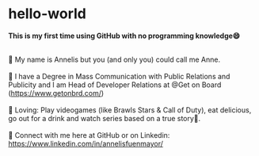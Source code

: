 # hello-world
<b> This is my first time using GitHub with no programming knowledge😄 </b>

<br> 🧑‍ My name is Annelis but you (and only you) could call me Anne. </br>
<br> 💼 I have a Degree in Mass Communication with Public Relations and Publicity and I am Head of Developer Relations at @Get on Board (https://www.getonbrd.com/) </br>
<br> 🤟 Loving: Play videogames (like Brawls Stars & Call of Duty), eat delicious, go out for a drink and watch series based on a true story🤟. </br>
<br> 📌 Connect with me here at GitHub or on Linkedin: https://www.linkedin.com/in/annelisfuenmayor/  </br>
